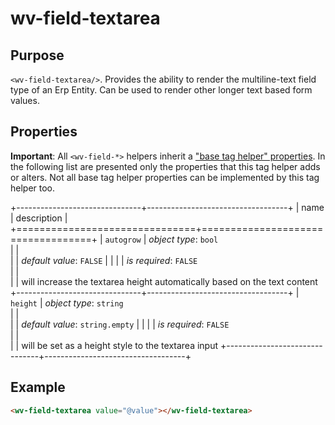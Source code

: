 ﻿<!--{"sort_order":10, "name": "wv-field-textarea", "label": "wv-field-textarea"}-->
# wv-field-textarea

## Purpose

`<wv-field-textarea/>`. Provides the ability to render the multiline-text field type of an Erp Entity. Can be used to render other longer text based form values.


## Properties
**Important**: All `<wv-field-*>` helpers inherit a ["base tag helper" properties](docs/developer/tag-helpers/wv-field-base). In the following list are presented only the properties that this tag helper adds or alters. Not all base tag helper properties can be implemented by this tag helper too.

+-------------------------------+-----------------------------------+
| name                          | description                       |
+===============================+===================================+
| `autogrow`                    | *object type*: `bool`                         
|                               |         
|                               | *default value*: `FALSE`
|                               |
|                               | *is required*: `FALSE`                      
|                               |                                   
|                               | will increase the textarea height automatically based on the text content
+-------------------------------+-----------------------------------+
| `height`                      | *object type*: `string`                         
|                               |         
|                               | *default value*: `string.empty`
|                               |
|                               | *is required*: `FALSE`                      
|                               |                                   
|                               | will be set as a height style to the textarea input
+-------------------------------+-----------------------------------+

## Example

```html
<wv-field-textarea value="@value"></wv-field-textarea>
```

